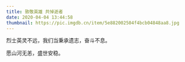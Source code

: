 ```yaml
---
title: 致敬英雄 共悼逝者
date: 2020-04-04 13:44:58
thumbnail: https://pic.imgdb.cn/item/5e882002504f4bcb04848aa8.jpg
---
```

烈士英灵不远，我们当秉承遗志，奋斗不息。

愿山河无恙，盛世安稳。